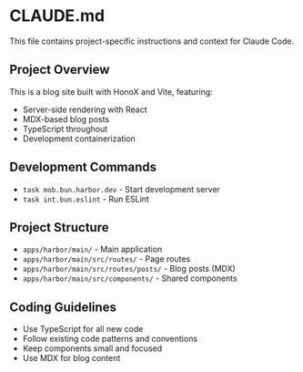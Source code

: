 # CLAUDE.md

This file contains project-specific instructions and context for Claude Code.

## Project Overview

This is a blog site built with HonoX and Vite, featuring:

- Server-side rendering with React
- MDX-based blog posts
- TypeScript throughout
- Development containerization

## Development Commands

- `task mob.bun.harbor.dev` - Start development server
- `task int.bun.eslint` - Run ESLint

## Project Structure

- `apps/harbor/main/` - Main application
- `apps/harbor/main/src/routes/` - Page routes
- `apps/harbor/main/src/routes/posts/` - Blog posts (MDX)
- `apps/harbor/main/src/components/` - Shared components

## Coding Guidelines

- Use TypeScript for all new code
- Follow existing code patterns and conventions
- Keep components small and focused
- Use MDX for blog content
